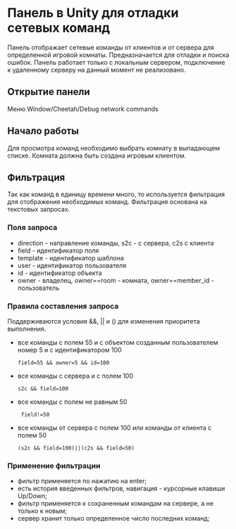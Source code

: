 # Панель в Unity для отладки сетевых команд

Панель отображает сетевые команды от клиентов и от сервера для определенной игровой комнаты. Предназначается для отладки
и поиска ошибок. Панель работает только с локальным сервером, подключение к удаленному серверу на данный момент не
реализовано.

## Открытие панели

Меню Window/Cheetah/Debug network commands

## Начало работы

Для просмотра команд необходимо выбрать комнату в выпадающем списке. Комната должна быть создана игровым клиентом.

## Фильтрация

Так как команд в единицу времени много, то используется фильтрация для отображения необходимых команд. Фильтрация
основана на текстовых запросах.

### Поля запроса

- direction - направление команды, s2c - с сервера, с2s с клиента
- field - идентификатор поля
- template - идентификатор шаблона
- user - идентификатор пользователя
- id - идентификатор объекта
- owner - владелец, owner==room - комната, owner==member_id - пользователь

### Правила составления запроса

Поддерживаются условия &&, || и () для изменения приоритета выполнения.

- все команды с полем 55 и с объектом созданным пользователем номер 5 и с идентификатором 100
    ```
    field=55 && owner=5 && id=100
    ```
- все команды с сервера и с полем 100
    ```
    s2c && field=100
    ```

- все команды с полем не равным 50
  ```
   field!=50
  ```

- все команды от сервера с полем 100 или команды от клиента с полем 50
  ```
  (s2c && field=100)||(c2s && field=50)
  ```

### Применение фильтрации

- фильтр применяется по нажатию на enter;
- есть история введенных фильтров, навигация - курсорные клавиши Up/Down;
- фильтр применяется к сохраненным командам на сервере, а не только к новым;
- сервер хранит только определенное число последних команд;
